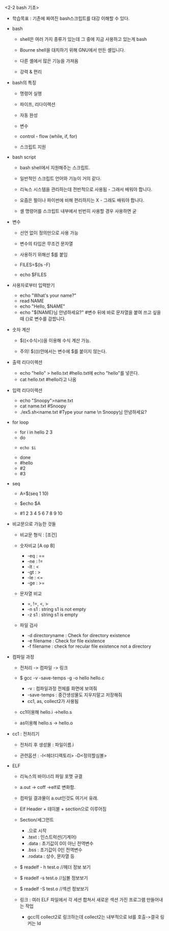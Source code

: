 <2-2 bash 기초>

- 학습목표 : 기존에 짜여진 bash스크립트를 대강 이해할 수 있다.
- bash
    - shell은 여러 가지 종류가 있는데 그 중에 지금 사용하고 있는게 bash
    - Bourne shell을 대치하기 위해 GNU에서 만든 셸입니다.

    - 다른 셸에서 많은 기능을 가져옴

    - 강력 & 편리
- bash의 특징

    - 명령어 실행

    - 파이프, 리다이렉션

    - 자동 완성

    - 변수
    - control - flow (while, if, for)

    - 스크립트 지원
- bash script
    - bash shell에서 지원해주는 스크립트.

    - 일반적인 스크립트 언어와 기능이 거의 같다.

    - 리눅스 시스템을 관리하는데 전반적으로 사용됨 - 그래서 배워야 합니다.

    - 요즘은 펄이나 파이썬에 비해 편리하지는 X - 그래도 배워야 합니다.

    - 셸 명령어를 스크립트 내부에서 빈번히 사용할 경우 사용하면 굳

- 변수

    - 선언 없이 정의만으로 사용 가능

    - 변수의 타입은 무조건 문자열

    - 사용하기 위해선 $를 붙임
    - FILES=$(ls -F)
    - echo $FILES

- 사용자로부터 입력받기
    - echo "What's your name?"
    - read NAME
    - echo "Hello, $NAME"
    - echo "${NAME}님 안녕하세요?"    #변수 뒤에 바로 문자열을 붙여 쓰고 싶을 때 {}로 변수를 감쌉니다.

- 숫자 계산

    - $((<수식>))을 이용해 수식 계산 가능.

    - 주의! $(())안에서는 변수에 $를 붙이지 않는다.

- 출력 리다이렉션
    - echo "hello" > hello.txt     #hello.txt에 echo "hello"를 넣은다.
    - cat hello.txt                     #hello라고 나옴

- 입력 리다이렉션
    - echo "Snoopy">name.txt
    - cat name.txt     #Snoopy
    - ./ex5.sh<name.txt       #Type your name \n Snoopy님 안녕하세요?
- for loop
    - for i in hello 2 3
    - do
    -     echo $i
    - done
    - #hello
    - #2
    - #3
- seq
    - A=$(seq 1 10)

    - $echo $A
    - #1 2 3 4 5 6 7 8 9 10

- 비교문으로 가능한 것들

    - 비교문 형식 : [조건]

    - 숫자비교 [A op B]
        - -eq : ==
        - -ne : !=
        - -lt : <
        - -gt : >
        - -le : <=
        - -ge : >=

    - 문자열 비교
        - =, !=, <, >
        - -n s1 : string s1 is not empty
        - -z s1 : string s1 is empty

    - 파일 검사
        - -d directoryname : Check for directory existence
        - -e filename : Check for file existence
        - -f filename : check for recular file existence not a directory

- 컴파일 과정

    - 전처리 -> 컴파일 -> 링크

    - $ gcc -v -save-temps -g -o hello hello.c
        - -v : 컴파일과정 전체를 화면에 보여줘
        - -save-temps : 중간생성물도 지우지말고 저장해줘
        - cc1, as, collect2가 사용됨
    - cc1이용해 hello.i ->hello.s
    - as이용해 hello.s -> hello.o
- cc1 : 전처리기

    - 전처리 후 생성물 : 파일이름.i

    - 관련옵션 : -I<헤더디렉토리> -D<정의할심볼>
- ELF

    - 리눅스의 바이너리 파일 포맷 규결
    - a.out -> coff ->elf로 변화함.

    - 컴파일 결과물이 a.out인것도 여기서 유래.
    - Elf Header + 테이블 + section으로 이루어짐
    - Section/세그먼트
        - .으로 시작
        - .text : 인스트럭션(기계어)
        - .data : 초기값이 0이 아닌 전역변수
        - .bss : 초기값이 0인 전역변수
        - .rodata : 상수, 문자열 등

    - $ readelf - h test.o      //헤더 정보 보기

    - $ readelf -s test.o       //심볼 정보보기

    - $ readelf -S test.o      //섹션 정보보기

    - 링크 : 여러 ELF 파일에서 각 세션 합쳐서 새로운 섹션 가진 프로그램 만들어내는 작업
        - gcc의 collect2로 링크하는데 collect2는 내부적으로 Id를 호출->결국 링커는 Id

